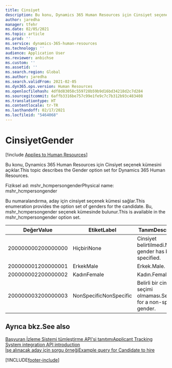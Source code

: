 ```yaml
---
title: Cinsiyet
description: Bu konu, Dynamics 365 Human Resources için Cinsiyet seçenek kümesini açıklar.
author: jaredha
manager: tfehr
ms.date: 02/05/2021
ms.topic: article
ms.prod: ''
ms.service: dynamics-365-human-resources
ms.technology: ''
audience: Application User
ms.reviewer: anbichse
ms.custom: ''
ms.assetid: ''
ms.search.region: Global
ms.author: jaredha
ms.search.validFrom: 2021-02-05
ms.dyn365.ops.version: Human Resources
ms.openlocfilehash: 4df8d83058c559728b59b9d16bd34218d2c7d284
ms.sourcegitcommit: 6affb3316be757c99e1fe9c7c7b312b93c483408
ms.translationtype: HT
ms.contentlocale: tr-TR
ms.lasthandoff: 02/17/2021
ms.locfileid: "5464068"
---
```

# <a name="gender"></a><span data-ttu-id="d3e5a-103">Cinsiyet</span><span class="sxs-lookup"><span data-stu-id="d3e5a-103">Gender</span></span>

[!include [Applies to Human Resources](../includes/applies-to-hr.md)]

<span data-ttu-id="d3e5a-104">Bu konu, Dynamics 365 Human Resources için Cinsiyet seçenek kümesini açıklar.</span><span class="sxs-lookup"><span data-stu-id="d3e5a-104">This topic describes the Gender option set for Dynamics 365 Human Resources.</span></span>

<span data-ttu-id="d3e5a-105">Fiziksel ad: mshr_hcmpersongender</span><span class="sxs-lookup"><span data-stu-id="d3e5a-105">Physical name: mshr_hcmpersongender</span></span>

<span data-ttu-id="d3e5a-106">Bu numaralandırma, aday için cinsiyet seçenek kümesi sağlar.</span><span class="sxs-lookup"><span data-stu-id="d3e5a-106">This enumeration provides the option set of genders for the candidate.</span></span> <span data-ttu-id="d3e5a-107">Bu, mshr_hcmpersongender seçenek kümesinde bulunur.</span><span class="sxs-lookup"><span data-stu-id="d3e5a-107">This is available in the mshr_hcmpersongender option set.</span></span>

| <span data-ttu-id="d3e5a-108">Değer</span><span class="sxs-lookup"><span data-stu-id="d3e5a-108">Value</span></span> | <span data-ttu-id="d3e5a-109">Etiket</span><span class="sxs-lookup"><span data-stu-id="d3e5a-109">Label</span></span> | <span data-ttu-id="d3e5a-110">Tanım</span><span class="sxs-lookup"><span data-stu-id="d3e5a-110">Description</span></span> |
| --- | --- | --- |
| <span data-ttu-id="d3e5a-111">200000000</span><span class="sxs-lookup"><span data-stu-id="d3e5a-111">200000000</span></span> | <span data-ttu-id="d3e5a-112">Hiçbiri</span><span class="sxs-lookup"><span data-stu-id="d3e5a-112">None</span></span> | <span data-ttu-id="d3e5a-113">Cinsiyet belirtilmedi.</span><span class="sxs-lookup"><span data-stu-id="d3e5a-113">No gender has been specified.</span></span> |
| <span data-ttu-id="d3e5a-114">200000001</span><span class="sxs-lookup"><span data-stu-id="d3e5a-114">200000001</span></span> | <span data-ttu-id="d3e5a-115">Erkek</span><span class="sxs-lookup"><span data-stu-id="d3e5a-115">Male</span></span> | <span data-ttu-id="d3e5a-116">Erkek.</span><span class="sxs-lookup"><span data-stu-id="d3e5a-116">Male.</span></span> |
| <span data-ttu-id="d3e5a-117">200000002</span><span class="sxs-lookup"><span data-stu-id="d3e5a-117">200000002</span></span> | <span data-ttu-id="d3e5a-118">Kadın</span><span class="sxs-lookup"><span data-stu-id="d3e5a-118">Female</span></span> | <span data-ttu-id="d3e5a-119">Kadın.</span><span class="sxs-lookup"><span data-stu-id="d3e5a-119">Female.</span></span> |
| <span data-ttu-id="d3e5a-120">200000003</span><span class="sxs-lookup"><span data-stu-id="d3e5a-120">200000003</span></span> | <span data-ttu-id="d3e5a-121">NonSpecific</span><span class="sxs-lookup"><span data-stu-id="d3e5a-121">NonSpecific</span></span> | <span data-ttu-id="d3e5a-122">Belirli bir cinsiyet seçimi olmaması.</span><span class="sxs-lookup"><span data-stu-id="d3e5a-122">Selection for a non-specific gender.</span></span> |

## <a name="see-also"></a><span data-ttu-id="d3e5a-123">Ayrıca bkz.</span><span class="sxs-lookup"><span data-stu-id="d3e5a-123">See also</span></span>

[<span data-ttu-id="d3e5a-124">Başvuran İzleme Sistemi tümleştirme API'si tanıtımı</span><span class="sxs-lookup"><span data-stu-id="d3e5a-124">Applicant Tracking System integration API introduction</span></span>](hr-admin-integration-ats-api-introduction.md)<br>
[<span data-ttu-id="d3e5a-125">İşe alınacak aday için sorgu örneği</span><span class="sxs-lookup"><span data-stu-id="d3e5a-125">Example query for Candidate to hire</span></span>](hr-admin-integration-ats-api-candidate-to-hire-example-query.md)


[!INCLUDE[footer-include](../includes/footer-banner.md)]